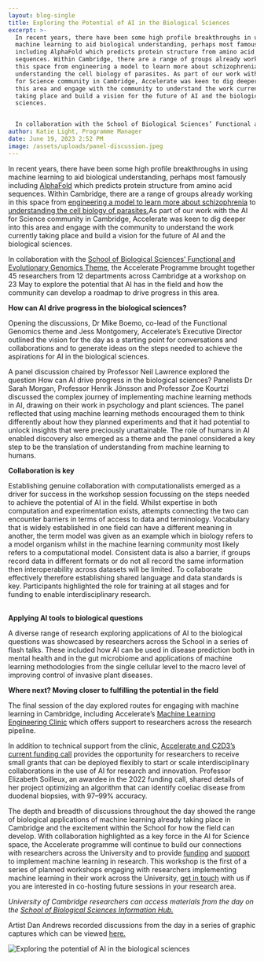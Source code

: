 ```yaml
---
layout: blog-single
title: Exploring the Potential of AI in the Biological Sciences
excerpt: >-
  In recent years, there have been some high profile breakthroughs in using
  machine learning to aid biological understanding, perhaps most famously
  including AlphaFold which predicts protein structure from amino acid
  sequences. Within Cambridge, there are a range of groups already working in
  this space from engineering a model to learn more about schizophrenia to
  understanding the cell biology of parasites. As part of our work with the AI
  for Science community in Cambridge, Accelerate was keen to dig deeper into
  this area and engage with the community to understand the work currently
  taking place and build a vision for the future of AI and the biological
  sciences.


  In collaboration with the School of Biological Sciences’ Functional and Genomics Theme, the Accelerate Programme brought together 45 researchers from 12 departments across Cambridge at a workshop on 23 May to explore the potential that AI has in the field and how the community can develop a roadmap to drive progress in this area.
author: Katie Light, Programme Manager
date: June 19, 2023 2:52 PM
image: /assets/uploads/panel-discussion.jpeg
---
```

In recent years, there have been some high profile breakthroughs in using machine learning to aid biological understanding, perhaps most famously including [AlphaFold](https://alphafold.ebi.ac.uk/) which predicts protein structure from amino acid sequences. Within Cambridge, there are a range of groups already working in this space from [engineering a model to learn more about schizophrenia](https://acceleratescience.github.io/2023/04/03/engineering-a-model-to-help-learn-more-about-schizophrenia.html) to [understanding the cell biology of parasites.](<https://acceleratescience.github.io/accelerate-spark data science residency/2021/06/24/NicolaMoloney-ML-for-parasitology.html>)As part of our work with the AI for Science community in Cambridge, Accelerate was keen to dig deeper into this area and engage with the community to understand the work currently taking place and build a vision for the future of AI and the biological sciences. 

In collaboration with the [School of Biological Sciences’ Functional and Evolutionary Genomics Theme](https://www.bio.cam.ac.uk/research/functional-evolutionary-genomics), the Accelerate Programme brought together 45 researchers from 12 departments across Cambridge at a workshop on 23 May to explore the potential that AI has in the field and how the community can develop a roadmap to drive progress in this area.

**How can AI drive progress in the biological sciences?** 

Opening the discussions, Dr Mike Boemo, co-lead of the Functional Genomics theme and Jess Montgomery, Accelerate’s Executive Director outlined the vision for the day as a starting point for conversations and collaborations and to generate ideas on the steps needed to achieve the aspirations for AI in the biological sciences.

A panel discussion chaired by Professor Neil Lawrence explored the question How can AI drive progress in the biological sciences? Panelists Dr Sarah Morgan, Professor Henrik Jönsson and Professor Zoe Kourtzi discussed the complex journey of implementing machine learning methods in AI, drawing on their work in psychology and plant sciences. The panel reflected that using machine learning methods encouraged them to think differently about how they planned experiments and that it had potential to unlock insights that were preciously unattainable. The role of humans in AI enabled discovery also emerged as a theme and the panel considered a key step to be the translation of understanding from machine learning to humans. 

**Collaboration is key**

Establishing genuine collaboration with computationalists emerged as a driver for success in the workshop session focussing on the steps needed to achieve the potential of AI in the field. Whilst expertise in both computation and experimentation exists, attempts connecting the two can encounter barriers in terms of access to data and terminology. Vocabulary that is widely established in one field can have a different meaning in another, the term model was given as an example which in biology refers to a model organism whilst in the machine learning community most likely refers to a computational model. Consistent data is also a barrier, if groups record data in different formats or do not all record the same information then interoperability across datasets will be limited. To collaborate effectively therefore establishing shared language and data standards is key. Participants highlighted the role for training at all stages and for funding to enable interdisciplinary research.

\
**Applying AI tools to biological questions**

A diverse range of research exploring applications of AI to the biological questions was showcased by researchers across the School in a series of flash talks. These included how AI can be used in disease prediction both in mental health and in the gut microbiome and applications of machine learning methodologies from the single cellular level to the macro level of improving control of invasive plant diseases. 

**Where next? Moving closer to fulfilling the potential in the field** 

The final session of the day explored routes for engaging with machine learning in Cambridge, including Accelerate’s [Machine Learning Engineering Clinic](https://acceleratescience.github.io/machine-learning-clinic) which offers support to researchers across the research pipeline.

In addition to technical support from the clinic, [Accelerate and C2D3’s current funding call](https://acceleratescience.github.io/news/2023-05-22-accelerate-c2d3-funding-call-for-novel-applications-of-ai-for-research-and-innovation.html) provides the opportunity for researchers to receive small grants that can be deployed flexibly to start or scale interdisciplinary collaborations in the use of AI for research and innovation. Professor Elizabeth Soilleux, an awardee in the 2022 funding call, shared details of her project optimizing an algorithm that can identify coeliac disease from duodenal biopsies, with 97–99% accuracy. 

The depth and breadth of discussions throughout the day showed the range of biological applications of machine learning already taking place in Cambridge and the excitement within the School for how the field can develop. With collaboration highlighted as a key force in the AI for Science space, the Accelerate programme will continue to build our connections with researchers across the University and to provide [funding](https://acceleratescience.github.io/news/2023-05-22-accelerate-c2d3-funding-call-for-novel-applications-of-ai-for-research-and-innovation.html) and [support](https://acceleratescience.github.io/machine-learning-clinic) to implement machine learning in research. This workshop is the first of a series of planned workshops engaging with researchers implementing machine learning in their work across the University, [get in touch](https://acceleratescience.github.io/get-involved) with us if you are interested in co-hosting future sessions in your research area. 

*University of Cambridge researchers can access materials from the day on the [School of Biological Sciences Information Hub. ](https://universityofcambridgecloud.sharepoint.com/sites/SBIOS_Intranet/SitePages/Machine-Learning,-AI-and-Biology.aspx)*

 Artist Dan Andrews recorded discussions from the day in a series of graphic captures which can be viewed [here. ](assets/uploads/accelerate-ml-and-biology-may-2023-all-sessions.pdf)

![](/assets/uploads/accelerate_2023_-_session_1a_.jpg "Exploring the potential of AI in the biological sciences")